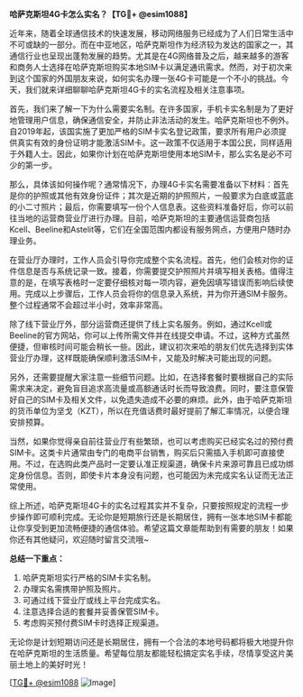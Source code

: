 **哈萨克斯坦4G卡怎么实名？【TG💪+ @esim1088】**

近年来，随着全球通信技术的快速发展，移动网络服务已经成为了人们日常生活中不可或缺的一部分。而在中亚地区，哈萨克斯坦作为经济较为发达的国家之一，其通信行业也呈现出蓬勃发展的趋势。尤其是在4G网络普及之后，越来越多的游客和商务人士选择在哈萨克斯坦购买本地SIM卡以满足通讯需求。然而，对于初次来到这个国家的外国朋友来说，如何实名办理一张4G卡可能是一个不小的挑战。今天，我们就来详细聊聊哈萨克斯坦4G卡的实名流程及相关注意事项。

首先，我们来了解一下为什么需要实名制。在许多国家，手机卡实名制是为了更好地管理用户信息，确保通信安全，并防止非法活动的发生。哈萨克斯坦也不例外。自2019年起，该国实施了更加严格的SIM卡实名登记政策，要求所有用户必须提供真实有效的身份证明才能激活SIM卡。这一政策不仅适用于本国公民，同样适用于外籍人士。因此，如果你计划在哈萨克斯坦使用本地SIM卡，那么实名是必不可少的第一步。

那么，具体该如何操作呢？通常情况下，办理4G卡实名需要准备以下材料：首先是你的护照或其他有效身份证件；其次是近期的护照照片，一般要求为白底或蓝底的小二寸照片；最后，你需要填写一份个人信息表。这些资料准备好后，你可以前往当地的运营商营业厅进行办理。目前，哈萨克斯坦的主要通信运营商包括Kcell、Beeline和Astelit等，它们在全国范围内都设有服务网点，方便用户随时办理业务。

在营业厅办理时，工作人员会引导你完成整个实名流程。首先，他们会核对你的证件信息是否与系统记录一致。接着，你需要提交护照照片并填写相关表格。值得注意的是，在填写表格时一定要仔细核对每一项内容，避免因填写错误而影响后续使用。完成以上步骤后，工作人员会将你的信息录入系统，并为你开通SIM卡服务。整个过程通常不会超过半小时，效率非常高。

除了线下营业厅外，部分运营商还提供了线上实名服务。例如，通过Kcell或Beeline的官方网站，你可以上传所需文件并在线提交申请。不过，这种方式虽然便捷，但审核时间可能会稍长一些。因此，建议初次来哈的朋友们优先选择到实体营业厅办理，这样既能确保顺利激活SIM卡，又能及时解决可能出现的问题。

另外，还需要提醒大家注意一些细节问题。比如，在选择套餐时要根据自己的实际需求来决定，避免盲目追求高流量或高额通话时长而导致浪费。同时，要注意保管好自己的SIM卡及相关文件，以免遗失造成不必要的麻烦。此外，由于哈萨克斯坦的货币单位为坚戈（KZT），所以在充值话费时最好提前了解汇率情况，以便合理安排预算。

当然，如果你觉得亲自前往营业厅有些繁琐，也可以考虑购买已经实名过的预付费SIM卡。这类卡片通常由专门的电商平台销售，购买后只需插入手机即可直接使用。不过，在选购此类产品时一定要认准正规渠道，确保卡片来源可靠且已成功绑定身份信息。否则，即使卡片本身没有问题，也可能因为未完成实名认证而无法正常使用。

综上所述，哈萨克斯坦4G卡的实名过程其实并不复杂，只要按照规定的流程一步步操作即可顺利完成。无论你是短期旅行还是长期居住，拥有一张本地SIM卡都能让你享受到更加流畅便捷的通信体验。希望这篇文章能帮助到有需要的朋友！如果你还有其他疑问，欢迎随时留言交流哦~

**总结一下重点：**
1. 哈萨克斯坦实行严格的SIM卡实名制。
2. 办理实名需携带护照及照片。
3. 可通过线下营业厅或线上平台完成实名。
4. 注意选择合适的套餐并妥善保管SIM卡。
5. 考虑购买预付费SIM卡时选择正规渠道。

无论你是计划短期访问还是长期居住，拥有一个合法的本地号码都将极大地提升你在哈萨克斯坦的生活质量。希望每位朋友都能轻松搞定实名手续，尽情享受这片美丽土地上的美好时光！

[[TG💪+ @esim1088](https://t.me/s/esim1088) ![Image](https://i.postimg.cc/4NQfJmqS/Snipaste-2025-05-13-00-14-12.png)]